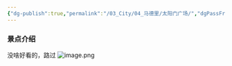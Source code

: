 ```yaml
---
{"dg-publish":true,"permalink":"/03_City/04_马德里/太阳门广场/","dgPassFrontmatter":true}
---
```


### 景点介绍
没啥好看的，路过
![image.png](https://obsidan-1314364309.cos.ap-beijing.myqcloud.com/obsidan/20250307030056677.png)


